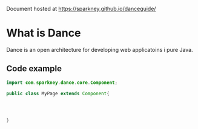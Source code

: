 Document hosted at https://sparkney.github.io/danceguide/

# What is Dance
Dance is an open architecture for developing web applicatoins i pure Java.

## Code example

```java
import com.sparkney.dance.core.Component;

public class MyPage extends Component{

    


}

```
